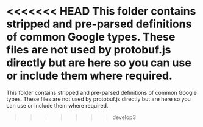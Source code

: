<<<<<<< HEAD
This folder contains stripped and pre-parsed definitions of common Google types. These files are not used by protobuf.js directly but are here so you can use or include them where required.
=======
This folder contains stripped and pre-parsed definitions of common Google types. These files are not used by protobuf.js directly but are here so you can use or include them where required.
>>>>>>> develop3

